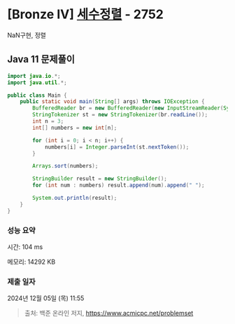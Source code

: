 # [Bronze IV] [세수정렬](https://www.acmicpc.net/problem/2752) - 2752 

NaN구현, 정렬

## Java 11 문제풀이

```Java 11
import java.io.*;
import java.util.*;

public class Main {
    public static void main(String[] args) throws IOException {
        BufferedReader br = new BufferedReader(new InputStreamReader(System.in));
        StringTokenizer st = new StringTokenizer(br.readLine());
        int n = 3;
        int[] numbers = new int[n];

        for (int i = 0; i < n; i++) {
            numbers[i] = Integer.parseInt(st.nextToken());
        }

        Arrays.sort(numbers);

        StringBuilder result = new StringBuilder();
        for (int num : numbers) result.append(num).append(" ");

        System.out.println(result);
    }
}
```

### 성능 요약

시간: 104 ms

메모리: 14292 KB

### 제출 일자

2024년 12월 05일 (목) 11:55

> 출처: 백준 온라인 저지, https://www.acmicpc.net/problemset 

